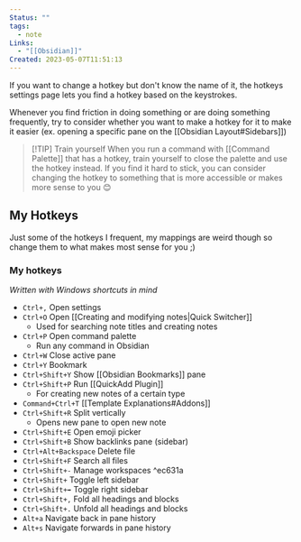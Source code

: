 ```yaml
---
Status: ""
tags:
  - note
Links:
  - "[[Obsidian]]"
Created: 2023-05-07T11:51:13
---
```

If you want to change a hotkey but don't know the name of it, the hotkeys settings page lets you find a hotkey based on the keystrokes.

Whenever you find friction in doing something or are doing something frequently, try to consider whether you want to make a hotkey for it to make it easier (ex. opening a specific pane on the [[Obsidian Layout#Sidebars]])

> [!TIP] Train yourself
> When you run a command with [[Command Palette]] that has a hotkey, train yourself to close the palette and use the hotkey instead.
> If you find it hard to stick, you can consider changing the hotkey to something that is more accessible or makes more sense to you 😊
## My Hotkeys
Just some of the hotkeys I frequent, my mappings are weird though so change them to what makes most sense for you ;)

### My hotkeys
*Written with Windows shortcuts in mind*
- `Ctrl+,` Open settings
- `Ctrl+O` Open [[Creating and modifying notes|Quick Switcher]]
	- Used for searching note titles and creating notes
- `Ctrl+P` Open command palette
	- Run any command in Obsidian
- `Ctrl+W` Close active pane
- `Ctrl+Y` Bookmark
- `Ctrl+Shift+Y` Show [[Obsidian Bookmarks]] pane
- `Ctrl+Shift+P` Run [[QuickAdd Plugin]]
	- For creating new notes of a certain type
- `Command+Ctrl+T`  [[Template Explanations#Addons]]
- `Ctrl+Shift+R` Split vertically
	- Opens new pane to open new note
- `Ctrl+Shift+E` Open emoji picker
- `Ctrl+Shift+B` Show backlinks pane (sidebar)
- `Ctrl+Alt+Backspace` Delete file
- `Ctrl+Shift+F` Search all files
- `Ctrl+Shift+-` Manage workspaces ^ec631a
- `Ctrl+Shift+` Toggle left sidebar
- `Ctrl+Shift+➡️` Toggle right sidebar
- `Ctrl+Shift+,` Fold all headings and blocks
- `Ctrl+Shift+.` Unfold all headings and blocks
- `Alt+a` Navigate back in pane history
- `Alt+s` Navigate forwards in pane history
